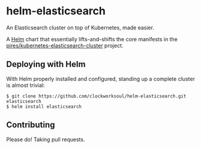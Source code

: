# helm-elasticsearch

An Elasticsearch cluster on top of Kubernetes, made easier.

A [Helm](https://github.com/kubernetes/helm) chart that essentially lifts-and-shifts the core manifests in the [pires/kubernetes-elasticsearch-cluster](https://github.com/pires/kubernetes-elasticsearch-cluster) project.

## Deploying with Helm

With Helm properly installed and configured, standing up a complete cluster is almost trivial:

```
$ git clone https://github.com/clockworksoul/helm-elasticsearch.git elasticsearch
$ helm install elasticsearch
```

## Contributing

Please do! Taking pull requests.
